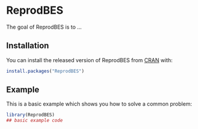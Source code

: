
# ReprodBES

<!-- badges: start -->
<!-- badges: end -->

The goal of ReprodBES is to ...

## Installation

You can install the released version of ReprodBES from [CRAN](https://CRAN.R-project.org) with:

``` r
install.packages("ReprodBES")
```

## Example

This is a basic example which shows you how to solve a common problem:

``` r
library(ReprodBES)
## basic example code
```

